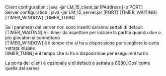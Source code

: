 Client configuration : java -jar LM_15_client.jar IPAddress [-p PORT] <br />
Server configuration : java -jar LM_15_server.jar [PORT] [TIMER_WAITING] [TIMER_WINDOW] [TIMER_TURN] <br />

Se i parametri del server non sono inseriti saranno settati di default <br />
[TIMER_WAITING] è il timer da aspettare per iniziare la partita quando due o più giocatori si connettono <br />
[TIMER_WINDOW] è il tempo che si ha a disposizione per scegliere la carta vetrata iniziale <br />
[IIMER_TURN] è il tempo che si ha a disposizione per eseguire il turno <br />

La porta del client è opzionale e di default è settata a 8080. Così come quella del server <br />
